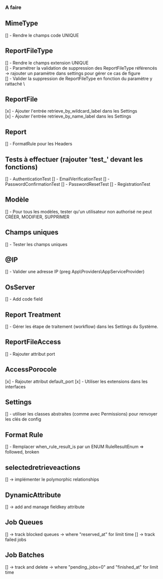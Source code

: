 ### A faire
## MimeType
[] - Rendre le champs code UNIQUE

## ReportFileType
[] - Rendre le champs extension UNIQUE\
[] - Paramétrer la validation de suppression des ReportFileType référencés \
        -> rajouter un paramètre dans settings pour gérer ce cas de figure \
[] - Valider la suppression de ReportFileType en fonction du paramètre y rattaché \

## ReportFile
[x] - Ajouter l'entrée retrieve_by_wildcard_label dans les Settings\
[x] - Ajouter l'entrée retrieve_by_name_label dans les Settings

## Report
[] - FormatRule pour les Headers

## Tests à effectuer (rajouter 'test_' devant les fonctions)
[] - AuthenticationTest
[] - EmailVerificationTest
[] - PasswordConfirmationTest
[] - PasswordResetTest
[] - RegistrationTest

## Modèle
[] - Pour tous les modèles, tester qu'un utilisateur non authorisé ne peut CRÉER, MODIFIER, SUPPRIMER

## Champs uniques
[] - Tester les champs uniques

## @IP
[] - Valider une adresse IP (preg App\Providers\AppServiceProvider)

## OsServer
[] - Add code field

## Report Treatment
[] - Gérer les étape de traitement (workflow) dans les Settings du Système.

## ReportFileAccess
[] - Rajouter attribut port

## AccessPorocole
[x] - Rajouter attribut default_port
[x] - Utiliser les extensions dans les interfaces

## Settings
[] - utiliser les classes abstraites (comme avec Permissions) pour renvoyer les clés de config


## Format Rule
[] - Remplacer when_rule_result_is par un ENUM RuleResultEnum => followed, broken

## selectedretrieveactions
[] -> implémenter le polymorphic relationships

## DynamicAttribute
[] -> add and manage fieldkey attribute

## Job Queues
[] -> track blocked queues -> where "reserved_at" for limit time
[] -> track failed jobs

## Job Batches
[] -> track and delete  -> where "pending_jobs=0" and "finished_at" for limit time
